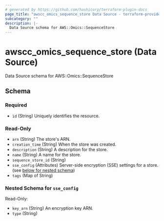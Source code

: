 ```yaml
---
# generated by https://github.com/hashicorp/terraform-plugin-docs
page_title: "awscc_omics_sequence_store Data Source - terraform-provider-awscc"
subcategory: ""
description: |-
  Data Source schema for AWS::Omics::SequenceStore
---
```


# awscc_omics_sequence_store (Data Source)

Data Source schema for AWS::Omics::SequenceStore



<!-- schema generated by tfplugindocs -->
## Schema

### Required

- `id` (String) Uniquely identifies the resource.

### Read-Only

- `arn` (String) The store's ARN.
- `creation_time` (String) When the store was created.
- `description` (String) A description for the store.
- `name` (String) A name for the store.
- `sequence_store_id` (String)
- `sse_config` (Attributes) Server-side encryption (SSE) settings for a store. (see [below for nested schema](#nestedatt--sse_config))
- `tags` (Map of String)

<a id="nestedatt--sse_config"></a>
### Nested Schema for `sse_config`

Read-Only:

- `key_arn` (String) An encryption key ARN.
- `type` (String)
